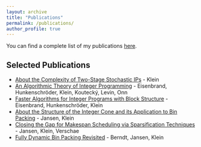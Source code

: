 ```yaml
---
layout: archive
title: "Publications"
permalink: /publications/
author_profile: true
---
```


You can find a complete list of my publications [here](https://kimiklein.github.io/list_publications.pdf).

Selected Publications
---
- [About the Complexity of Two-Stage Stochastic IPs](https://arxiv.org/abs/1901.01135) - Klein
- [An Algorithmic Theory of Integer Programming](https://arxiv.org/abs/1904.01361) - Eisenbrand, Hunkenschröder, Klein, Koutecký, Levin, Onn
- [Faster Algorithms for Integer Programs with Block Structure](https://arxiv.org/abs/1802.06289) - Eisenbrand, Hunkenschröder, Klein
- [About the Structure of the Integer Cone and its Application to Bin Packing](https://arxiv.org/abs/1604.07286) - Jansen, Klein
- [Closing the Gap for Makespan Scheduling via Sparsification Techniques](https://arxiv.org/abs/1604.07153) - Jansen, Klein, Verschae
- [Fully Dynamic Bin Packing Revisited](https://arxiv.org/abs/1411.0960) - Berndt, Jansen, Klein

<!-- a normal html comment {% if author.googlescholar %}
  You can also find my articles on <u><a href="{{author.googlescholar}}">my Google Scholar profile</a>.</u>
{% endif %}

{% include base_path %}

{% for post in site.publications reversed %}
  {% include archive-single.html %}
{% endfor %}-->
